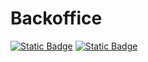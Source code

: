 # Backoffice

[![Static Badge](https://img.shields.io/badge/SvelteKit-black?logo=svelte&logoColor=%23FF3E00)](https://kit.svelte.dev/)
[![Static Badge](https://img.shields.io/badge/Tailwind-black?logo=tailwindcss&logoColor=%2306B6D4)](https://tailwindcss.com/)